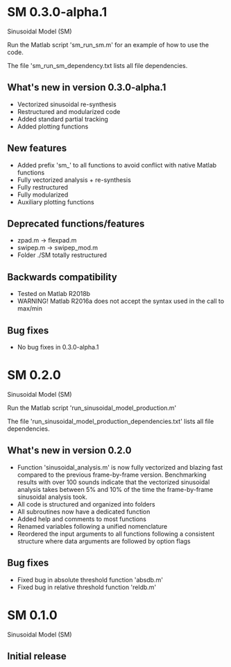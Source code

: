 # SM 0.3.0-alpha.1
Sinusoidal Model (SM)

Run the Matlab script 'sm_run_sm.m' for an example of how to use the code.

The file 'sm_run_sm_dependency.txt lists all file dependencies.

## What's new in version 0.3.0-alpha.1

- Vectorized sinusoidal re-synthesis
- Restructured and modularized code
- Added standard partial tracking
- Added plotting functions

## New features

- Added prefix 'sm_' to all functions to avoid conflict with native Matlab functions
- Fully vectorized analysis + re-synthesis
- Fully restructured
- Fully modularized
- Auxiliary plotting functions

## Deprecated functions/features

- zpad.m -> flexpad.m
- swipep.m -> swipep_mod.m
- Folder ./SM totally restructured

## Backwards compatibility

- Tested on Matlab R2018b
- WARNING! Matlab R2016a does not accept the syntax used in the call to max/min

## Bug fixes

- No bug fixes in 0.3.0-alpha.1

# SM 0.2.0
Sinusoidal Model (SM)

Run the Matlab script 'run_sinusoidal_model_production.m'

The file 'run_sinusoidal_model_production_dependencies.txt' lists all file dependencies.

## What's new in version 0.2.0

- Function 'sinusoidal_analysis.m' is now fully vectorized and blazing fast compared to the previous frame-by-frame version. Benchmarking results with over 100 sounds indicate that the vectorized sinusoidal analysis takes between 5% and 10% of the time the frame-by-frame sinusoidal analysis took.
- All code is structured and organized into folders
- All subroutines now have a dedicated function
- Added help and comments to most functions
- Renamed variables following a unified nomenclature
- Reordered the input arguments to all functions following a consistent structure where data arguments are followed by option flags

## Bug fixes

- Fixed bug in absolute threshold function 'absdb.m'
- Fixed bug in relative threshold function 'reldb.m'

# SM 0.1.0
Sinusoidal Model (SM)

## Initial release